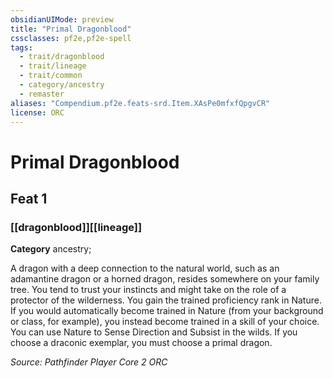 ```yaml
---
obsidianUIMode: preview
title: "Primal Dragonblood"
cssclasses: pf2e,pf2e-spell
tags:
  - trait/dragonblood
  - trait/lineage
  - trait/common
  - category/ancestry
  - remaster
aliases: "Compendium.pf2e.feats-srd.Item.XAsPe0mfxfQpgvCR"
license: ORC
---
```

# Primal Dragonblood
## Feat 1
### [[dragonblood]][[lineage]]

**Category** ancestry; 




A dragon with a deep connection to the natural world, such as an adamantine dragon or a horned dragon, resides somewhere on your family tree. You tend to trust your instincts and might take on the role of a protector of the wilderness. You gain the trained proficiency rank in Nature. If you would automatically become trained in Nature (from your background or class, for example), you instead become trained in a skill of your choice. You can use Nature to Sense Direction and Subsist in the wilds. If you choose a draconic exemplar, you must choose a primal dragon.

*Source: Pathfinder Player Core 2*
*ORC*